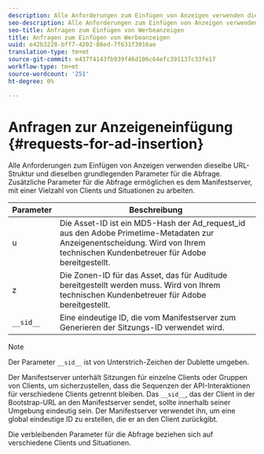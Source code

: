 ```yaml
---
description: Alle Anforderungen zum Einfügen von Anzeigen verwenden dieselbe URL-Struktur und dieselben grundlegenden Parameter für die Abfrage. Zusätzliche Parameter für die Abfrage ermöglichen es dem Manifestserver, mit einer Vielzahl von Clients und Situationen zu arbeiten.
seo-description: Alle Anforderungen zum Einfügen von Anzeigen verwenden dieselbe URL-Struktur und dieselben grundlegenden Parameter für die Abfrage. Zusätzliche Parameter für die Abfrage ermöglichen es dem Manifestserver, mit einer Vielzahl von Clients und Situationen zu arbeiten.
seo-title: Anfragen zum Einfügen von Werbeanzeigen
title: Anfragen zum Einfügen von Werbeanzeigen
uuid: e42b3228-bff7-4202-86ed-7f631f3016ae
translation-type: tm+mt
source-git-commit: e437f4143fb939f46d106c64efc391137c33fe17
workflow-type: tm+mt
source-wordcount: '251'
ht-degree: 0%

---
```



# Anfragen zur Anzeigeneinfügung {#requests-for-ad-insertion}

Alle Anforderungen zum Einfügen von Anzeigen verwenden dieselbe URL-Struktur und dieselben grundlegenden Parameter für die Abfrage. Zusätzliche Parameter für die Abfrage ermöglichen es dem Manifestserver, mit einer Vielzahl von Clients und Situationen zu arbeiten.

| Parameter | Beschreibung |
|--- |--- |
| u | Die Asset-ID ist ein MD5-Hash der Ad_request_id aus den Adobe Primetime-Metadaten zur Anzeigenentscheidung. Wird von Ihrem technischen Kundenbetreuer für Adobe bereitgestellt. |
| z | Die Zonen-ID für das Asset, das für Auditude bereitgestellt werden muss. Wird von Ihrem technischen Kundenbetreuer für Adobe bereitgestellt. |
| `__sid__` | Eine eindeutige ID, die vom Manifestserver zum Generieren der Sitzungs-ID verwendet wird. |

>[!NOTE]
>
>Der Parameter `__sid__` ist von Unterstrich-Zeichen der Dublette umgeben.

Der Manifestserver unterhält Sitzungen für einzelne Clients oder Gruppen von Clients, um sicherzustellen, dass die Sequenzen der API-Interaktionen für verschiedene Clients getrennt bleiben. Das `__sid__`, das der Client in der Bootstrap-URL an den Manifestserver sendet, sollte innerhalb seiner Umgebung eindeutig sein. Der Manifestserver verwendet ihn, um eine global eindeutige ID zu erstellen, die er an den Client zurückgibt.

Die verbleibenden Parameter für die Abfrage beziehen sich auf verschiedene Clients und Situationen.